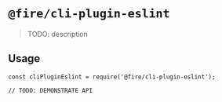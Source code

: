 # `@fire/cli-plugin-eslint`

> TODO: description

## Usage

```
const cliPluginEslint = require('@fire/cli-plugin-eslint');

// TODO: DEMONSTRATE API
```
